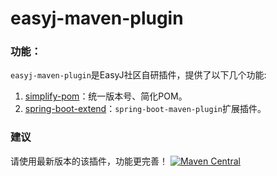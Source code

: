 # easyj-maven-plugin


### 功能：

`easyj-maven-plugin`是EasyJ社区自研插件，提供了以下几个功能:

1. [simplify-pom](maven-plugin/simplify-pom.md)：统一版本号、简化POM。
2. [spring-boot-extend](maven-plugin/spring-boot-extend)：`spring-boot-maven-plugin`扩展插件。


### 建议

请使用最新版本的该插件，功能更完善！
<a href="https://repo1.maven.org/maven2/icu/easyj" target="_blank">
  <img src="https://img.shields.io/maven-central/v/icu.easyj/easyj-parent.svg" alt="Maven Central">
</a>